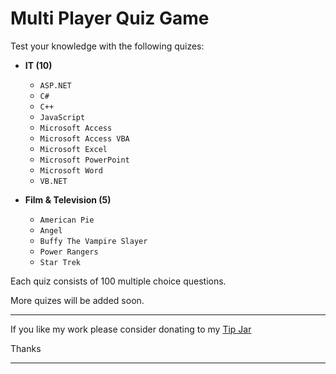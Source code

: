 # Multi Player Quiz Game

Test your knowledge with the following quizes:

* **IT (10)**
  -  `ASP.NET`
  -  `C#`
  -  `C++`
  -  `JavaScript`
  -  `Microsoft Access`
  -  `Microsoft Access VBA`
  -  `Microsoft Excel`
  -  `Microsoft PowerPoint`
  -  `Microsoft Word`
  -  `VB.NET`

* **Film & Television (5)**
  -  `American Pie`
  -  `Angel`
  -  `Buffy The Vampire Slayer`
  -  `Power Rangers`
  -  `Star Trek`

Each quiz consists of 100 multiple choice questions.

More quizes will be added soon.

---

If you like my work please consider donating to my [Tip Jar](https://www.paypal.com/paypalme/KevinRobertson1975)

Thanks

---
